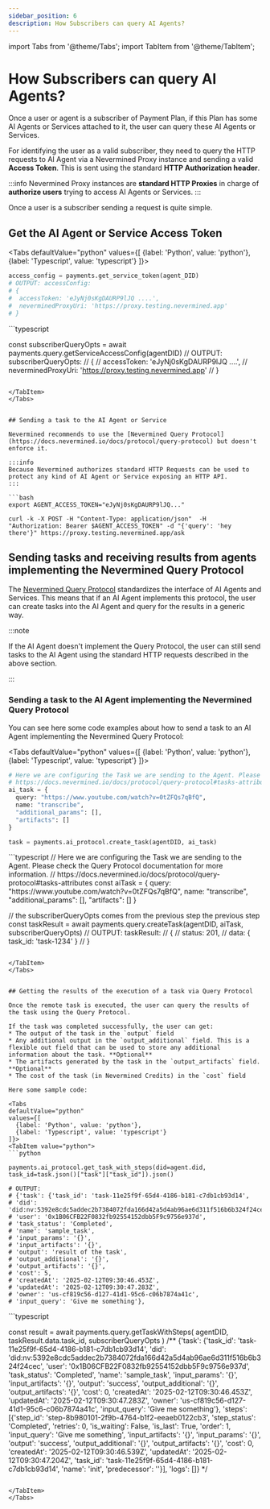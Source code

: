 ```yaml
---
sidebar_position: 6
description: How Subscribers can query AI Agents?
---
```


import Tabs from '@theme/Tabs';
import TabItem from '@theme/TabItem';

# How Subscribers can query AI Agents?

Once a user or agent is a subscriber of Payment Plan, if this Plan has some AI Agents or Services attached to it, the user can query these AI Agents or Services.

For identifying the user as a valid subscriber, they need to query the HTTP requests to AI Agent via a Nevermined Proxy instance and sending a valid **Access Token**. This is sent using the standard **HTTP Authorization header**.

:::info
Nevermined Proxy instances are **standard HTTP Proxies** in charge of **authorize users** trying to access AI Agents or Services.
:::

Once a user is a subscriber sending a request is quite simple. 

## Get the AI Agent or Service Access Token

<Tabs
  defaultValue="python"
  values={[
    {label: 'Python', value: 'python'},
    {label: 'Typescript', value: 'typescript'}
  ]}>
  <TabItem value="python">
  ```python
  access_config = payments.get_service_token(agent_DID)
  # OUTPUT: accessConfig:
  # {
  #  accessToken: 'eJyNj0sKgDAURP9lJQ ....',
  #  neverminedProxyUri: 'https://proxy.testing.nevermined.app'
  # }    
  ```
  </TabItem>
  <TabItem value="typescript">
  ```typescript

  const subscriberQueryOpts = await payments.query.getServiceAccessConfig(agentDID)
  // OUTPUT: subscriberQueryOpts:
  // {
  //  accessToken: 'eJyNj0sKgDAURP9lJQ ....',
  //  neverminedProxyUri: 'https://proxy.testing.nevermined.app'
  // }  
  
  ```  
  
  </TabItem>  
</Tabs>


## Sending a task to the AI Agent or Service

Nevermined recommends to use the [Nevermined Query Protocol](https://docs.nevermined.io/docs/protocol/query-protocol) but doesn't enforce it. 

:::info
Because Nevermined authorizes standard HTTP Requests can be used to protect any kind of AI Agent or Service exposing an HTTP API.
:::

```bash
export AGENT_ACCESS_TOKEN="eJyNj0sKgDAURP9lJQ..."

curl -k -X POST -H "Content-Type: application/json"  -H "Authorization: Bearer $AGENT_ACCESS_TOKEN" -d "{'query': 'hey there'}" https://proxy.testing.nevermined.app/ask

```

## Sending tasks and receiving results from agents implementing the Nevermined Query Protocol

The [Nevermined Query Protocol](https://docs.nevermined.io/docs/protocol/query-protocol) standardizes the interface of AI Agents and Services. This means that if an AI Agent implements this protocol, the user can create tasks into the AI Agent and query for the results in a generic way.

:::note

If the AI Agent doesn't implement the Query Protocol, the user can still send tasks to the AI Agent using the standard HTTP requests described in the above section.

:::

### Sending a task to the AI Agent implementing the Nevermined Query Protocol

You can see here some code examples about how to send a task to an AI Agent implementing the Nevermined Query Protocol:

<Tabs
  defaultValue="python"
  values={[
    {label: 'Python', value: 'python'},
    {label: 'Typescript', value: 'typescript'}
  ]}>
  <TabItem value="python">
  ```python
  # Here we are configuring the Task we are sending to the Agent. Please check the Query Protocol documentation for more information.
  # https://docs.nevermined.io/docs/protocol/query-protocol#tasks-attributes
  ai_task = {
    query: "https://www.youtube.com/watch?v=0tZFQs7qBfQ",
    name: "transcribe",
    "additional_params": [],
    "artifacts": []
  }

  task = payments.ai_protocol.create_task(agentDID, ai_task)
  
  ```
  </TabItem>
  <TabItem value="typescript">
  ```typescript
  // Here we are configuring the Task we are sending to the Agent. Please check the Query Protocol documentation for more information.
  // https://docs.nevermined.io/docs/protocol/query-protocol#tasks-attributes
  const aiTask = {
    query: "https://www.youtube.com/watch?v=0tZFQs7qBfQ",
    name: "transcribe",
    "additional_params": [],
    "artifacts": []
  }

  // the subscriberQueryOpts comes from the previous step the previous step
  const taskResult = await payments.query.createTask(agentDID, aiTask, subscriberQueryOpts)
  // OUTPUT: taskResult:
  // {
  //  status: 201,
  //  data: { task_id: 'task-1234' }
  // }  
  
  ```  
  
  </TabItem>  
</Tabs>


## Getting the results of the execution of a task via Query Protocol

Once the remote task is executed, the user can query the results of the task using the Query Protocol.

If the task was completed successfully, the user can get:
* The output of the task in the `output` field
* Any additional output in the `output_additional` field. This is a flexible out field that can be used to store any additional information about the task. **Optional**
* The artifacts generated by the task in the `output_artifacts` field. **Optional**
* The cost of the task (in Nevermined Credits) in the `cost` field

Here some sample code: 

<Tabs
  defaultValue="python"
  values={[
    {label: 'Python', value: 'python'},
    {label: 'Typescript', value: 'typescript'}
  ]}>
  <TabItem value="python">
  ```python
  
  payments.ai_protocol.get_task_with_steps(did=agent.did, task_id=task.json()["task"]["task_id"]).json()

  # OUTPUT:
  # {'task': {'task_id': 'task-11e25f9f-65d4-4186-b181-c7db1cb93d14',
  # 'did': 'did:nv:5392e8cdc5addec2b7384072fda166d42a5d4ab96ae6d311f516b6b324f24cec',
  # 'user': '0x1B06CFB22F0832fb92554152dbb5F9c9756e937d',
  # 'task_status': 'Completed',
  # 'name': 'sample_task',
  # 'input_params': '{}',
  # 'input_artifacts': '{}',
  # 'output': 'result of the task',
  # 'output_additional': '{}',
  # 'output_artifacts': '{}',
  # 'cost': 5,
  # 'createdAt': '2025-02-12T09:30:46.453Z',
  # 'updatedAt': '2025-02-12T09:30:47.283Z',
  # 'owner': 'us-cf819c56-d127-41d1-95c6-c06b7874a41c',
  # 'input_query': 'Give me something'},
  
  ```
  </TabItem>
  <TabItem value="typescript">
  ```typescript
  
  const result = await payments.query.getTaskWithSteps(
    agentDID,
    taskResult.data.task_id,
    subscriberQueryOpts
  )
  /**
  {'task': {'task_id': 'task-11e25f9f-65d4-4186-b181-c7db1cb93d14',
  'did': 'did:nv:5392e8cdc5addec2b7384072fda166d42a5d4ab96ae6d311f516b6b324f24cec',
  'user': '0x1B06CFB22F0832fb92554152dbb5F9c9756e937d',
  'task_status': 'Completed',
  'name': 'sample_task',
  'input_params': '{}',
  'input_artifacts': '{}',
  'output': 'success',
  'output_additional': '{}',
  'output_artifacts': '{}',
  'cost': 0,
  'createdAt': '2025-02-12T09:30:46.453Z',
  'updatedAt': '2025-02-12T09:30:47.283Z',
  'owner': 'us-cf819c56-d127-41d1-95c6-c06b7874a41c',
  'input_query': 'Give me something'},
 'steps': [{'step_id': 'step-8b980101-2f9b-4764-b1f2-eeaeb0122cb3',
   'step_status': 'Completed',
   'retries': 0,
   'is_waiting': False,
   'is_last': True,
   'order': 1,
   'input_query': 'Give me something',
   'input_artifacts': '{}',
   'input_params': '{}',
   'output': 'success',
   'output_additional': '{}',
   'output_artifacts': '{}',
   'cost': 0,
   'createdAt': '2025-02-12T09:30:46.539Z',
   'updatedAt': '2025-02-12T09:30:47.204Z',
   'task_id': 'task-11e25f9f-65d4-4186-b181-c7db1cb93d14',
   'name': 'init',
   'predecessor': ''}],
    'logs': []}
  */
  ```  
  
  </TabItem>  
</Tabs>
